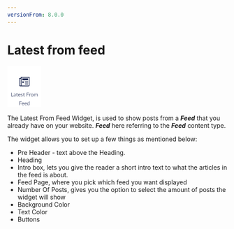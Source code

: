 ```yaml
---
versionFrom: 8.0.0
---
```


# Latest from feed

![movePage.jpg](images/The-Latest-Form-Feed-Widget1.png)

The Latest From Feed Widget, is used to show posts from a ***Feed*** that you already have on your website. ***Feed*** here referring to the ***Feed*** content type.

The widget allows you to set up a few things as mentioned below:

- Pre Header - text above the Heading.
- Heading
- Intro box, lets you give the reader a short intro text to what the articles in the feed is about.
- Feed Page, where you pick which feed you want displayed
- Number Of Posts, gives you the option to select the amount of posts the widget will show
- Background Color
- Text Color
- Buttons
